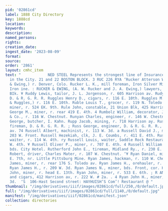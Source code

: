 ```yaml
---
pid: '02861cd'
label: 1888 City Directory
key: 1888cd
location: 
keywords: 
description: 
named_persons: 
rights: 
creation_date: 
ingest_date: '2023-08-09'
format: 
source: 
order: '2861'
layout: cmhc_item
text: "            NED STEEL Represents the strongest line of Insurance Com- } panies
  in the City. 21 and 22 BOSTON BLOCK. 3 RUC 226 RYA ‘Rucker Atterson W., (Rucker
  & Ewing,) r. Denver, Colo. Rucker L. K., mill foreman, Iron Silver Mining Co., r.
  Iron ine. : RUCKER & EWING, (A. W. Rucker and J. A. Ewing,) lawyers, 2 8 and 9 Quincy
  BIk. ¥ Ruddy Lewis, tailor, J. L. Jorgenson, r. 605 Harrison av. Rudy Charles, switchman,
  D. & R. G. R. R. Ruggles Henry D., cigars, r. 116 E. 10th. Ruggles M. A., (Hamill
  & Ruggles,) r. 116 E. 10th. Ruble Louis T., grocer, r. 119 N. Toledo av. Rule Francis,
  miner, r. 524 EK. 9th. Rule John, constable, 21 Union Blk, 425 Harrison av. Rumbley
  George M., miner, r. rear 419 E. 4th. 4 Rumbolz William, decorator, James Barry
  & Co., r. 116 W. Chestnut. Runyan Charles, engineer, r. 146 W. Chestnut. Rupert
  George, butcher, I. Kahn. Rupp Jacob, mining, r. 718 Harrison ay. Rush Charles,
  fireman, D. & R. G. R. R. ; Russ George, engineer, D. & R. G. R. R., r. 1211 Harrison
  av. 74 Russell Albert, machinist, r. 113 W. 3d. a Russell David J., miner, r. rear
  203 W. Front. Russell Hezekiah, clk, J. E. Coumbs, r. 411 E. 4th. Russell James,
  waiter, r. 114 W. 4th. ry Russell Louis, waiter, Saddle Rock Restaurant, r. 114
  W. 4th. ¥ Russell Oliver P., miner, r. 707 E. 4th. 4 Russell William H., miner,
  bds. City Hotel. Rutherford John E., tireman, Midland Ry., r. 230 E. 6th. Rutherford
  Robert, driver, Charles Mater, r. 107 W. Chestnut. ‘¥ Ryan Daniel, miner, r. head
  E. 7th, nr. Little Pittsburg Mine. Ryan James, hackman, r. 110 W. Chestnut. Ryan
  James, miner, r. rear 176 S. Toledo av. Ryan James H., orehauler, r. 817 W. Elm.
  Ryan James H., r. 209 W. 3d. Ryan James N., miner, bds. Front, cor. Hazel. Ryan
  John, miner, r. head E. 13th. Ryan John, miner, r. 533 E. 6th. ; R AN JOHN C., liquors
  and cigars, 412 Harrison av, r. 222 W. # 2a. . 4 Ryan John H., miner, bds, 431 E.
  3d.  ‘S  106-Hast Second street: HAYHUISH’S Com’! Restaurant @ "
thumbnail: "/img/derivatives/iiif/images/02861cd/full/250,/0/default.jpg"
full: "/img/derivatives/iiif/images/02861cd/full/1140,/0/default.jpg"
manifest: "/img/derivatives/iiif/02861cd/manifest.json"
collection: directories
---
```

